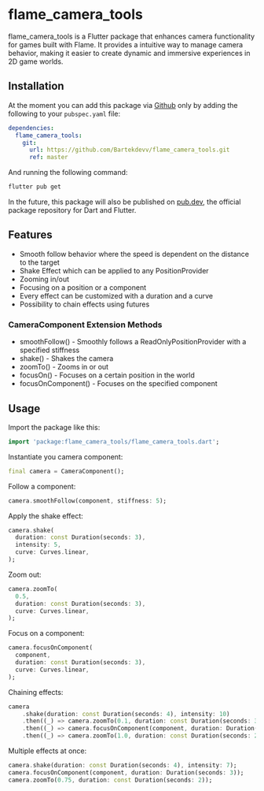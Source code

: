 # flame_camera_tools

flame_camera_tools is a Flutter package that enhances camera functionality for games built with Flame. It provides a intuitive way to manage camera behavior, making it easier to create dynamic and immersive experiences in 2D game worlds.

## Installation

At the moment you can add this package via [Github](https://github.com/Bartekdevv/flame_camera_tools.git) only by adding the following to your `pubspec.yaml` file:

```yaml
dependencies:
  flame_camera_tools:
    git:
      url: https://github.com/Bartekdevv/flame_camera_tools.git
      ref: master
```

And running the following command:

```sh
flutter pub get
```

In the future, this package will also be published on [pub.dev](https://pub.dev/), the official package repository for Dart and Flutter.

## Features

- Smooth follow behavior where the speed is dependent on the distance to the target
- Shake Effect which can be applied to any PositionProvider
- Zooming in/out
- Focusing on a position or a component
- Every effect can be customized with a duration and a curve
- Possibility to chain effects using futures

### CameraComponent Extension Methods
- smoothFollow() - Smoothly follows a ReadOnlyPositionProvider with a specified stiffness
- shake() - Shakes the camera
- zoomTo() - Zooms in or out
- focusOn() - Focuses on a certain position in the world
- focusOnComponent() - Focuses on the specified component

## Usage

Import the package like this:

```dart
import 'package:flame_camera_tools/flame_camera_tools.dart';
```

Instantiate you camera component:

```dart
final camera = CameraComponent();
```

Follow a component:

```dart
camera.smoothFollow(component, stiffness: 5);
```

Apply the shake effect:

```dart
camera.shake(
  duration: const Duration(seconds: 3),
  intensity: 5,
  curve: Curves.linear,
);
```

Zoom out:

```dart
camera.zoomTo(
  0.5,
  duration: const Duration(seconds: 3),
  curve: Curves.linear,
);
```
Focus on a component:

```dart
camera.focusOnComponent(
  component,
  duration: const Duration(seconds: 3),
  curve: Curves.linear,
);
```

Chaining effects:

```dart
camera
    .shake(duration: const Duration(seconds: 4), intensity: 10)
    .then((_) => camera.zoomTo(0.1, duration: const Duration(seconds: 3)))
    .then((_) => camera.focusOnComponent(component, duration: Duration(seconds: 3)))
    .then((_) => camera.zoomTo(1.0, duration: const Duration(seconds: 2)));
```

Multiple effects at once:

```dart
camera.shake(duration: const Duration(seconds: 4), intensity: 7);
camera.focusOnComponent(component, duration: Duration(seconds: 3));
camera.zoomTo(0.75, duration: const Duration(seconds: 2));
```